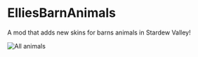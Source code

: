 # ElliesBarnAnimals
A mod that adds new skins for barns animals in Stardew Valley!

![All animals](https://github.com/animatedrice/ElliesBarnAnimals/assets/15009951/3b08ce1e-22de-4cfd-a819-c3d652909883)
